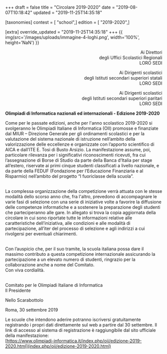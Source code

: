 +++
draft = false
title = "Circolare 2019-2020"
date = "2019-08-07T10:18:42"
updated = "2019-11-25T14:35:18"

[taxonomies]
contest = [ "school",]
edition = [ "2019-2020",]

[extra]
override_updated = "2019-11-25T14:35:18"
+++
{{ img(src='/images/uploads/immagine-4-loghi.png', width='100%', height='NaN') }}

<div style="text-align: right;">

Ai Direttori<br/> degli Uffici Scolastici Regionali<br/>LORO SEDI

Ai Dirigenti scolastici<br/> degli Istituti secondari superiori statali<br/>LORO SEDI

Ai Dirigenti scolastici<br/> degli Istituti secondari superiori paritari<br/>LORO SEDI

</div>

**Olimpiadi di Informatica nazionali ed internazionali - Edizione 2019-2020**

Come per le passate edizioni, anche per l'anno scolastico 2019-2020 si svolgeranno le Olimpiadi Italiane di Informatica (OII) promosse e finanziate dal MIUR – Direzione Generale per gli ordinamenti scolastici e per la valutazione del sistema nazionale di istruzione nell’ambito della valorizzazione delle eccellenze e organizzate con l’apporto scientifico di AICA e dall’ITE E. Tosi di Busto Arsizio. La manifestazione assume, poi, particolare rilevanza per i significativi riconoscimenti ricevuti, fra cui l’assegnazione di Borse di Studio da parte della Banca d’Italia per stage all’estero, riservate ai primi cinque studenti classificati a livello nazionale, e da parte della FEDUF (Fondazione per l’Educazione Finanziaria e al Risparmio) nell’ambito del progetto “I fuoriclasse della scuola”.

<br/>La complessa organizzazione della competizione verrà attuata con le stesse modalità dello scorso anno che, fra l'altro, prevedono di accompagnare le varie fasi di selezione con una serie di iniziative volte a favorire la diffusione delle competenze informatiche e a sostenere la preparazione degli studenti che parteciperanno alle gare. In allegato si trova la copia aggiornata della circolare in cui sono riportate tutte le informazioni relative alle caratteristiche dell’iniziativa, alle condizioni e alle modalità di partecipazione, all’iter del processo di selezione e agli indirizzi a cui rivolgersi per eventuali chiarimenti.

<br/>Con l’auspicio che, per il suo tramite, la scuola italiana possa dare il massimo contributo a questa competizione internazionale assicurando la partecipazione a un elevato numero di studenti, ringrazio per la collaborazione anche a nome del Comitato.<br/>Con viva cordialità.

<br/> Comitato per le Olimpiadi Italiane di Informatica<br/> Il Presidente

Nello Scarabottolo

Roma, 30 settembre 2019

Le scuole che intendono aderire potranno iscriversi gratuitamente registrando i propri dati direttamente sul web a partire dal 30 settembre. Il link di accesso al sistema di registrazione è raggiungibile dal sito ufficiale della manifestazione:<br/>[https://www.olimpiadi-informatica.it/index.php/oii/edizione-2019-2020.html](index.php/oii/edizione-2019-2020.html)
